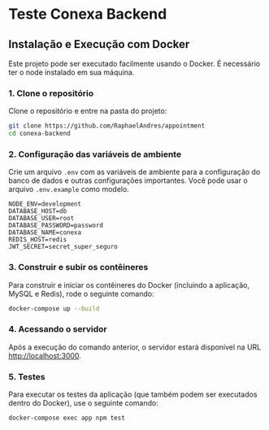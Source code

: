 # Teste Conexa Backend

## Instalação e Execução com Docker

Este projeto pode ser executado facilmente usando o Docker.
É necessário ter o node instalado em sua máquina.

### 1. Clone o repositório

Clone o repositório e entre na pasta do projeto:

```sh
git clone https://github.com/RaphaelAndres/appointment
cd conexa-backend
```

### 2. Configuração das variáveis de ambiente

Crie um arquivo `.env` com as variáveis de ambiente para a configuração do banco de dados e outras configurações importantes. Você pode usar o arquivo `.env.example` como modelo.

```env
NODE_ENV=development
DATABASE_HOST=db
DATABASE_USER=root
DATABASE_PASSWORD=password
DATABASE_NAME=conexa
REDIS_HOST=redis
JWT_SECRET=secret_super_seguro
```

### 3. Construir e subir os contêineres

Para construir e iniciar os contêineres do Docker (incluindo a aplicação, MySQL e Redis), rode o seguinte comando:

```sh
docker-compose up --build
```

### 4. Acessando o servidor

Após a execução do comando anterior, o servidor estará disponível na URL [http://localhost:3000](http://localhost:3000).

### 5. Testes
Para executar os testes da aplicação (que também podem ser executados dentro do Docker), use o seguinte comando:

```sh
docker-compose exec app npm test
```
